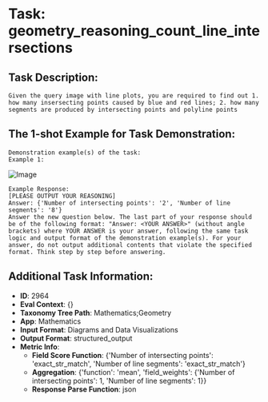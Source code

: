 # Task: geometry_reasoning_count_line_intersections

## Task Description:

```
Given the query image with line plots, you are required to find out 1. how many insersecting points caused by blue and red lines; 2. how many segments are produced by intersecting points and polyline points
```

## The 1-shot Example for Task Demonstration:

```
Demonstration example(s) of the task:
Example 1:
```

![Image](image1.png)

```
Example Response:
[PLEASE OUTPUT YOUR REASONING]
Answer: {'Number of intersecting points': '2', 'Number of line segments': '8'}
Answer the new question below. The last part of your response should be of the following format: "Answer: <YOUR ANSWER>" (without angle brackets) where YOUR ANSWER is your answer, following the same task logic and output format of the demonstration example(s). For your answer, do not output additional contents that violate the specified format. Think step by step before answering.
```

## Additional Task Information:

- **ID**: 2964
- **Eval Context**: {}
- **Taxonomy Tree Path**: Mathematics;Geometry
- **App**: Mathematics
- **Input Format**: Diagrams and Data Visualizations
- **Output Format**: structured_output
- **Metric Info**:
  - **Field Score Function**: {'Number of intersecting points': 'exact_str_match', 'Number of line segments': 'exact_str_match'}
  - **Aggregation**: {'function': 'mean', 'field_weights': {'Number of intersecting points': 1, 'Number of line segments': 1}}
  - **Response Parse Function**: json
